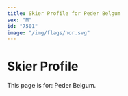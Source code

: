```yaml
---
title: Skier Profile for Peder Belgum
sex: "M"
id: "7501"
image: "/img/flags/nor.svg" 
---
```


# Skier Profile

This page is for: Peder Belgum.
    